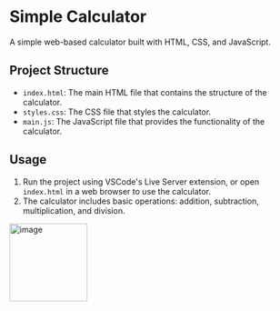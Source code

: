 # Simple Calculator

A simple web-based calculator built with HTML, CSS, and JavaScript.

## Project Structure

- `index.html`: The main HTML file that contains the structure of the calculator.
- `styles.css`: The CSS file that styles the calculator.
- `main.js`: The JavaScript file that provides the functionality of the calculator.

## Usage

1. Run the project using VSCode's Live Server extension, or open `index.html` in a web browser to use the calculator.
2. The calculator includes basic operations: addition, subtraction, multiplication, and division.

<img width="137" alt="image" src="https://github.com/aluzdev/calculator/assets/147784908/089d460a-c8c4-4832-ae40-9360a10cf34c">
